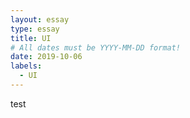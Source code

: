 ```yaml
---
layout: essay
type: essay
title: UI
# All dates must be YYYY-MM-DD format!
date: 2019-10-06
labels:
  - UI
---
```


test
